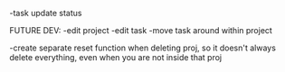 -task update status

 FUTURE DEV:
 -edit project
 -edit task
 -move task around within project

 -create separate reset function when deleting proj, so it doesn't always delete everything, even when you are not inside that proj